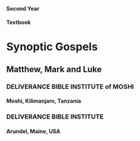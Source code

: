 #### Second Year
#### Textbook

# Synoptic Gospels
## Matthew, Mark and Luke

### DELIVERANCE BIBLE INSTITUTE of MOSHI
#### Moshi, Kilimanjaro, Tanzania
### DELIVERANCE BIBLE INSTITUTE
#### Arundel, Maine, USA